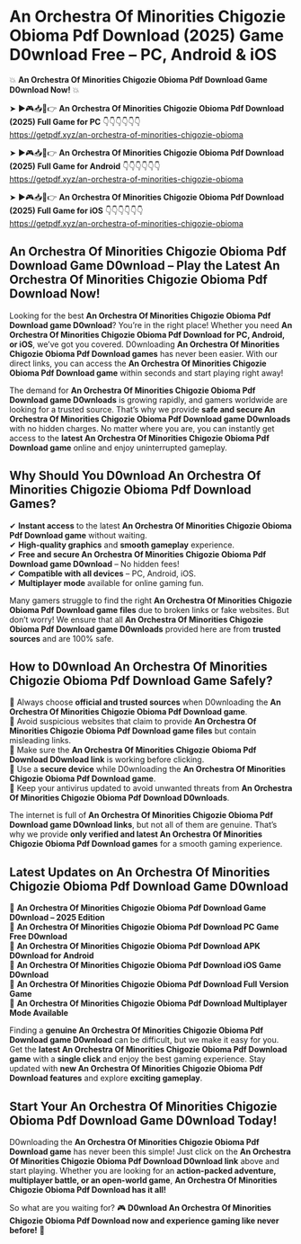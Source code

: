 # An Orchestra Of Minorities Chigozie Obioma Pdf Download (2025) Game D0wnload Free – PC, Android & iOS

💥 **An Orchestra Of Minorities Chigozie Obioma Pdf Download Game D0wnload Now!** 💥  

➤ ►🎮📥📱👉 **An Orchestra Of Minorities Chigozie Obioma Pdf Download (2025) Full Game for PC** 👇👇👇👇👇👇  
https://getpdf.xyz/an-orchestra-of-minorities-chigozie-obioma  

➤ ►🎮📥📱👉 **An Orchestra Of Minorities Chigozie Obioma Pdf Download (2025) Full Game for Android** 👇👇👇👇👇👇  
https://getpdf.xyz/an-orchestra-of-minorities-chigozie-obioma  

➤ ►🎮📥📱👉 **An Orchestra Of Minorities Chigozie Obioma Pdf Download (2025) Full Game for iOS** 👇👇👇👇👇👇  
https://getpdf.xyz/an-orchestra-of-minorities-chigozie-obioma  

## An Orchestra Of Minorities Chigozie Obioma Pdf Download Game D0wnload – Play the Latest An Orchestra Of Minorities Chigozie Obioma Pdf Download Now!

Looking for the best **An Orchestra Of Minorities Chigozie Obioma Pdf Download game D0wnload**? You’re in the right place! Whether you need **An Orchestra Of Minorities Chigozie Obioma Pdf Download for PC, Android, or iOS**, we’ve got you covered. D0wnloading **An Orchestra Of Minorities Chigozie Obioma Pdf Download games** has never been easier. With our direct links, you can access the **An Orchestra Of Minorities Chigozie Obioma Pdf Download game** within seconds and start playing right away!  

The demand for **An Orchestra Of Minorities Chigozie Obioma Pdf Download game D0wnloads** is growing rapidly, and gamers worldwide are looking for a trusted source. That’s why we provide **safe and secure An Orchestra Of Minorities Chigozie Obioma Pdf Download game D0wnloads** with no hidden charges. No matter where you are, you can instantly get access to the **latest An Orchestra Of Minorities Chigozie Obioma Pdf Download game** online and enjoy uninterrupted gameplay.  

## **Why Should You D0wnload An Orchestra Of Minorities Chigozie Obioma Pdf Download Games?**  

✔ **Instant access** to the latest **An Orchestra Of Minorities Chigozie Obioma Pdf Download game** without waiting.  
✔ **High-quality graphics** and **smooth gameplay** experience.  
✔ **Free and secure An Orchestra Of Minorities Chigozie Obioma Pdf Download game D0wnload** – No hidden fees!  
✔ **Compatible with all devices** – PC, Android, iOS.  
✔ **Multiplayer mode** available for online gaming fun.  

Many gamers struggle to find the right **An Orchestra Of Minorities Chigozie Obioma Pdf Download game files** due to broken links or fake websites. But don’t worry! We ensure that all **An Orchestra Of Minorities Chigozie Obioma Pdf Download game D0wnloads** provided here are from **trusted sources** and are 100% safe.  

## **How to D0wnload An Orchestra Of Minorities Chigozie Obioma Pdf Download Game Safely?**  

📌 Always choose **official and trusted sources** when D0wnloading the **An Orchestra Of Minorities Chigozie Obioma Pdf Download game**.  
📌 Avoid suspicious websites that claim to provide **An Orchestra Of Minorities Chigozie Obioma Pdf Download game files** but contain misleading links.  
📌 Make sure the **An Orchestra Of Minorities Chigozie Obioma Pdf Download D0wnload link** is working before clicking.  
📌 Use a **secure device** while D0wnloading the **An Orchestra Of Minorities Chigozie Obioma Pdf Download game**.  
📌 Keep your antivirus updated to avoid unwanted threats from **An Orchestra Of Minorities Chigozie Obioma Pdf Download D0wnloads**.  

The internet is full of **An Orchestra Of Minorities Chigozie Obioma Pdf Download game D0wnload links**, but not all of them are genuine. That’s why we provide **only verified and latest An Orchestra Of Minorities Chigozie Obioma Pdf Download games** for a smooth gaming experience.  

## **Latest Updates on An Orchestra Of Minorities Chigozie Obioma Pdf Download Game D0wnload**  

🔹 **An Orchestra Of Minorities Chigozie Obioma Pdf Download Game D0wnload – 2025 Edition**  
🔹 **An Orchestra Of Minorities Chigozie Obioma Pdf Download PC Game Free D0wnload**  
🔹 **An Orchestra Of Minorities Chigozie Obioma Pdf Download APK D0wnload for Android**  
🔹 **An Orchestra Of Minorities Chigozie Obioma Pdf Download iOS Game D0wnload**  
🔹 **An Orchestra Of Minorities Chigozie Obioma Pdf Download Full Version Game**  
🔹 **An Orchestra Of Minorities Chigozie Obioma Pdf Download Multiplayer Mode Available**  

Finding a **genuine An Orchestra Of Minorities Chigozie Obioma Pdf Download game D0wnload** can be difficult, but we make it easy for you. Get the **latest An Orchestra Of Minorities Chigozie Obioma Pdf Download game** with a **single click** and enjoy the best gaming experience. Stay updated with **new An Orchestra Of Minorities Chigozie Obioma Pdf Download features** and explore **exciting gameplay**.  

## **Start Your An Orchestra Of Minorities Chigozie Obioma Pdf Download Game D0wnload Today!**  

D0wnloading the **An Orchestra Of Minorities Chigozie Obioma Pdf Download game** has never been this simple! Just click on the **An Orchestra Of Minorities Chigozie Obioma Pdf Download D0wnload link** above and start playing. Whether you are looking for an **action-packed adventure, multiplayer battle, or an open-world game**, **An Orchestra Of Minorities Chigozie Obioma Pdf Download has it all!**  

So what are you waiting for? 🎮 **D0wnload An Orchestra Of Minorities Chigozie Obioma Pdf Download now and experience gaming like never before!** 🚀  